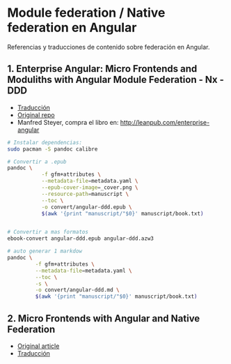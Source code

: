 # Module federation / Native federation en Angular

Referencias y traducciones de contenido sobre federación en Angular.

## 1. Enterprise Angular: Micro Frontends and Moduliths with Angular Module Federation - Nx - DDD

- [Traducción](https://github.com/wfpaisa/ddd-Angular/blob/master/manuscript/_render-all.md)
- [Original repo](https://github.com/manfredsteyer/ddd-bk)
- Manfred Steyer, compra el libro en: http://leanpub.com/enterprise-angular

```sh
# Instalar dependencias:
sudo pacman -S pandoc calibre

# Convertir a .epub
pandoc \
           -f gfm+attributes \
           --metadata-file=metadata.yaml \
           --epub-cover-image=_cover.png \
           --resource-path=manuscript \
           --toc \
           -o convert/angular-ddd.epub \
           $(awk '{print "manuscript/"$0}' manuscript/book.txt)


# Convertir a mas formatos
ebook-convert angular-ddd.epub angular-ddd.azw3

# auto generar 1 markdow
pandoc \
         -f gfm+attributes \
         --metadata-file=metadata.yaml \
         --toc \
         -s \
         -o convert/angular-ddd.md \
         $(awk '{print "manuscript/"$0}' manuscript/book.txt)
```

## 2. Micro Frontends with Angular and Native Federation

- [Original article](https://blog.angular.dev/micro-frontends-with-angular-and-native-federation-7623cfc5f413)
- [Traducción](articles/extra/micro-frontends-with-angular-and-native-federation.md)
